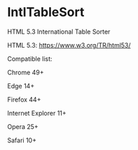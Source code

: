 # IntlTableSort

HTML 5.3 International Table Sorter

HTML 5.3: https://www.w3.org/TR/html53/

Compatible list:

Chrome 49+

Edge 14+

Firefox 44+

Internet Explorer 11+

Opera 25+

Safari 10+
